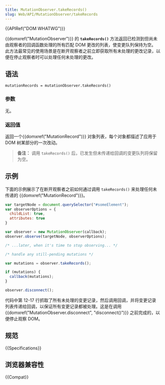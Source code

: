 ```yaml
---
title: MutationObserver.takeRecords()
slug: Web/API/MutationObserver/takeRecords
---
```


{{APIRef("DOM WHATWG")}}

{{domxref("MutationObserver")}} 的 **`takeRecords()`** 方法返回已检测到但尚未由观察者的回调函数处理的所有匹配 DOM 更改的列表，使变更队列保持为空。 此方法最常见的使用场景是在断开观察者之前立即获取所有未处理的更改记录，以便在停止观察者时可以处理任何未处理的更改。

## 语法

```
mutationRecords = mutationObserver.takeRecords()
```

### 参数

无。

### 返回值

返回一个{{domxref("MutationRecord")}} 对象列表，每个对象都描述了应用于 DOM 树某部分的一次改动。

> **备注：** 调用 `takeRecords()` 后，已发生但未传递给回调的变更队列将保留为空。

## 示例

下面的示例展示了在断开观察者之前如何通过调用 `takeRecords()` 来处理任何未传递的 {{domxref("MutationRecord")}}。

```js
var targetNode = document.querySelector("#someElement");
var observerOptions = {
  childList: true,
  attributes: true
}

var observer = new MutationObserver(callback);
observer.observe(targetNode, observerOptions);

/* ...later, when it's time to stop observing... */

/* handle any still-pending mutations */

var mutations = observer.takeRecords();

if (mutations) {
  callback(mutations);
}

observer.disconnect();
```

代码中第 12-17 行抓取了所有未处理的变更记录，然后调用回调，并将变更记录列表传递给回调，以保证所有变更记录都被处理。这是在调用 {{domxref("MutationObserver.disconnect", "disconnect()")}} 之前完成的，以便停止观察 DOM。

## 规范

{{Specifications}}

## 浏览器兼容性

{{Compat}}
